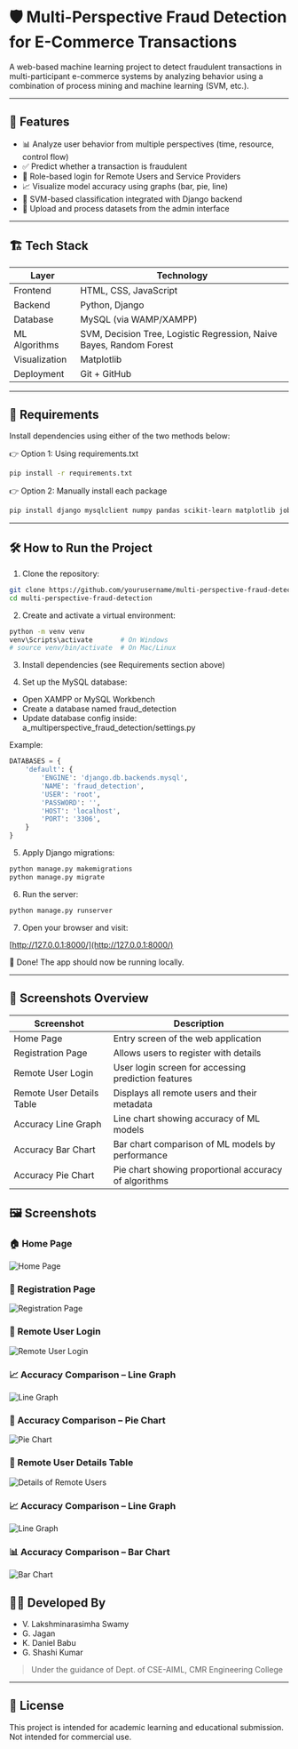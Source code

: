 
# 🛡️ Multi-Perspective Fraud Detection for E-Commerce Transactions

A web-based machine learning project to detect fraudulent transactions in multi-participant e-commerce systems by analyzing behavior using a combination of process mining and machine learning (SVM, etc.).

---

## 🚀 Features

- 📊 Analyze user behavior from multiple perspectives (time, resource, control flow)
- ✅ Predict whether a transaction is fraudulent
- 🔐 Role-based login for Remote Users and Service Providers
- 📈 Visualize model accuracy using graphs (bar, pie, line)
- 🧠 SVM-based classification integrated with Django backend
- 📂 Upload and process datasets from the admin interface

---

## 🏗️ Tech Stack

| Layer         | Technology                          |
|---------------|--------------------------------------|
| Frontend      | HTML, CSS, JavaScript                |
| Backend       | Python, Django                       |
| Database      | MySQL (via WAMP/XAMPP)               |
| ML Algorithms | SVM, Decision Tree, Logistic Regression, Naive Bayes, Random Forest |
| Visualization | Matplotlib                           |
| Deployment    | Git + GitHub                         |

---

## 🧰 Requirements

Install dependencies using either of the two methods below:

👉 Option 1: Using requirements.txt

```bash
pip install -r requirements.txt
````

👉 Option 2: Manually install each package

```bash
pip install django mysqlclient numpy pandas scikit-learn matplotlib joblib
```

---

## 🛠️ How to Run the Project

1. Clone the repository:

```bash
git clone https://github.com/yourusername/multi-perspective-fraud-detection.git
cd multi-perspective-fraud-detection
```

2. Create and activate a virtual environment:

```bash
python -m venv venv
venv\Scripts\activate       # On Windows
# source venv/bin/activate  # On Mac/Linux
```

3. Install dependencies (see Requirements section above)

4. Set up the MySQL database:

* Open XAMPP or MySQL Workbench
* Create a database named fraud\_detection
* Update database config inside:
  a\_multiperspective\_fraud\_detection/settings.py

Example:

```python
DATABASES = {
    'default': {
        'ENGINE': 'django.db.backends.mysql',
        'NAME': 'fraud_detection',
        'USER': 'root',
        'PASSWORD': '',
        'HOST': 'localhost',
        'PORT': '3306',
    }
}
```

5. Apply Django migrations:

```bash
python manage.py makemigrations
python manage.py migrate
```

6. Run the server:

```bash
python manage.py runserver
```

7. Open your browser and visit:

[http://127.0.0.1:8000/](http://127.0.0.1:8000/)

🚀 Done! The app should now be running locally.

---

## 📸 Screenshots Overview

| Screenshot                 | Description                                           |
|----------------------------|-------------------------------------------------------|
| Home Page                  | Entry screen of the web application                  |
| Registration Page          | Allows users to register with details                |
| Remote User Login          | User login screen for accessing prediction features  |
| Remote User Details Table  | Displays all remote users and their metadata         |
| Accuracy Line Graph        | Line chart showing accuracy of ML models             |
| Accuracy Bar Chart         | Bar chart comparison of ML models by performance     |
| Accuracy Pie Chart         | Pie chart showing proportional accuracy of algorithms|



## 🖼️ Screenshots

### 🏠 Home Page
![Home Page](screenshots/HomePage.jpg)

### 📝 Registration Page
![Registration Page](screenshots/RegistrationPage.jpg)

### 🔐 Remote User Login
![Remote User Login](screenshots/RemoteUserLogin.jpg)

### 📈 Accuracy Comparison – Line Graph
![Line Graph](screenshots/LineGraph.jpg)

### 🥧 Accuracy Comparison – Pie Chart
![Pie Chart](screenshots/PieChart.jpg)

### 👥 Remote User Details Table  
![Details of Remote Users](screenshots/DetailsofRemoteUsers.jpg)

### 📈 Accuracy Comparison – Line Graph  
![Line Graph](screenshots/LineGraph.jpg)

### 📊 Accuracy Comparison – Bar Chart  
![Bar Chart](screenshots/BarChart.jpg)



## 👨‍💻 Developed By

* V. Lakshminarasimha Swamy
* G. Jagan
* K. Daniel Babu
* G. Shashi Kumar

> Under the guidance of 
> Dept. of CSE-AIML, CMR Engineering College

---

## 📜 License

This project is intended for academic learning and educational submission.
Not intended for commercial use.

````


